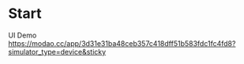 # Start
UI Demo
https://modao.cc/app/3d31e31ba48ceb357c418dff51b583fdc1fc4fd8?simulator_type=device&sticky
